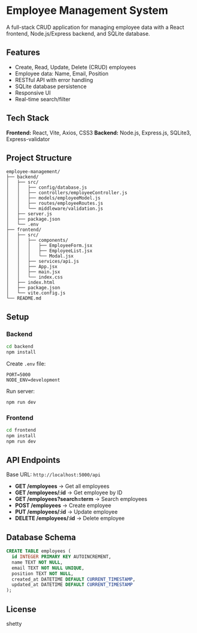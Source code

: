 # Employee Management System

A full-stack CRUD application for managing employee data with a React frontend, Node.js/Express backend, and SQLite database.

## Features

* Create, Read, Update, Delete (CRUD) employees
* Employee data: Name, Email, Position
* RESTful API with error handling
* SQLite database persistence
* Responsive UI
* Real-time search/filter

## Tech Stack

**Frontend:** React, Vite, Axios, CSS3
**Backend:** Node.js, Express.js, SQLite3, Express-validator

## Project Structure

```
employee-management/
├── backend/
│   ├── src/
│   │   ├── config/database.js
│   │   ├── controllers/employeeController.js
│   │   ├── models/employeeModel.js
│   │   ├── routes/employeeRoutes.js
│   │   └── middleware/validation.js
│   ├── server.js
│   ├── package.json
│   └── .env
├── frontend/
│   ├── src/
│   │   ├── components/
│   │   │   ├── EmployeeForm.jsx
│   │   │   ├── EmployeeList.jsx
│   │   │   └── Modal.jsx
│   │   ├── services/api.js
│   │   ├── App.jsx
│   │   ├── main.jsx
│   │   └── index.css
│   ├── index.html
│   ├── package.json
│   └── vite.config.js
└── README.md
```

## Setup

### Backend

```bash
cd backend
npm install
```

Create `.env` file:

```env
PORT=5000
NODE_ENV=development
```

Run server:

```bash
npm run dev
```

### Frontend

```bash
cd frontend
npm install
npm run dev
```

## API Endpoints

Base URL: `http://localhost:5000/api`

* **GET /employees** → Get all employees
* **GET /employees/:id** → Get employee by ID
* **GET /employees?search=term** → Search employees
* **POST /employees** → Create employee
* **PUT /employees/:id** → Update employee
* **DELETE /employees/:id** → Delete employee

## Database Schema

```sql
CREATE TABLE employees (
  id INTEGER PRIMARY KEY AUTOINCREMENT,
  name TEXT NOT NULL,
  email TEXT NOT NULL UNIQUE,
  position TEXT NOT NULL,
  created_at DATETIME DEFAULT CURRENT_TIMESTAMP,
  updated_at DATETIME DEFAULT CURRENT_TIMESTAMP
);
```

## License

shetty

